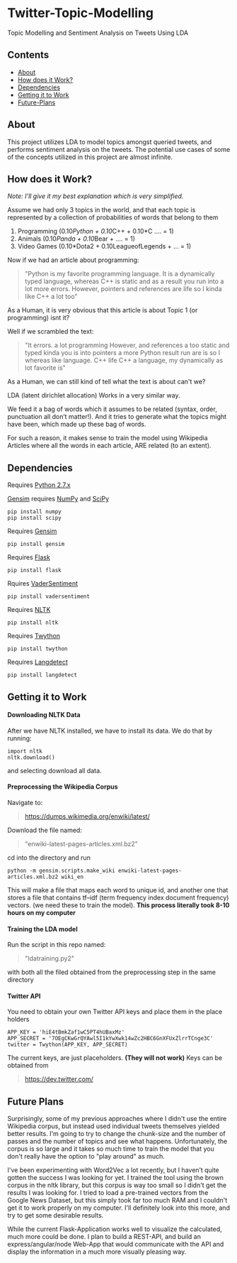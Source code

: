 # Twitter-Topic-Modelling <br />
Topic Modelling and Sentiment Analysis on Tweets Using LDA 

## Contents
 - [About](#about)
 - [How does it Work?](#how-does-it-work)
 - [Dependencies](#dependencies)
 - [Getting it to Work](#getting-it-to-work)
 - [Future-Plans](#future-plans)

## About

This project utilizes LDA to model topics amongst queried tweets, and performs sentiment analysis on the tweets. The potential use cases of some of the concepts utilized in this project are almost infinite.


## How does it Work? 

*Note: I'll give it my best explanation which is very simplified.*

Assume we had only 3 topics in the world, and that each topic is represented by a collection of probabilities of words that belong to them

1. Programming (0.10*Python + 0.10*C++ + 0.10*C .... = 1)
2. Animals (0.10*Panda + 0.10*Bear + .... = 1)
3. Video Games (0.10*Dota2 + 0.10LeagueofLegends + ... = 1)


Now if we had an article about programming:

> "Python is my favorite programming language. It is a dynamically typed language, whereas C++ is static and as a result you run into a lot more errors. However, pointers and references are life so I kinda like C++ a lot too"

As a Human, it is very obvious that this article is about Topic 1 (or programming) isnt it?

Well if we scrambled the text:

> "It errors. a lot programming However, and references a too static and typed kinda you is into pointers a more Python result run are is so I whereas like language. C++ life C++ a language, my dynamically as lot favorite is"

As a Human, we can still kind of tell what the text is about can't we?

LDA (latent dirichlet allocation) Works in a very similar way.

We feed it a bag of words which it assumes to be related (syntax, order, punctuation all don’t matter!). And it tries to generate what the topics might have been, which made up these bag of words.

For such a reason, it makes sense to train the model using Wikipedia Articles where all the words in each article, ARE related (to an extent).

## Dependencies

Requires [Python 2.7.x]

[Gensim] requires [NumPy] and [SciPy]

```
pip install numpy
pip install scipy
```
Requires [Gensim]
```
pip install gensim
```
Requires [Flask]
```
pip install flask
```
Rquires [VaderSentiment]
```
pip install vadersentiment
```
Requires [NLTK]
```
pip install nltk
```
Requires [Twython]
```
pip install twython
```
Requires [Langdetect]
```
pip install langdetect
```

## Getting it to Work

#### Downloading NLTK Data
After we have NLTK installed, we have to install its data. We do that by running:
```
import nltk
nltk.download()
```
and selecting download all data.

#### Preprocessing the Wikipedia Corpus

Navigate to:
> https://dumps.wikimedia.org/enwiki/latest/

Download the file named:
> "enwiki-latest-pages-articles.xml.bz2"

cd into the directory and run
```
python -m gensim.scripts.make_wiki enwiki-latest-pages-articles.xml.bz2 wiki_en
```
This will make a file that maps each word to unique id, and another one that stores a file that contains tf–idf (term frequency index document frequency) vectors. (we need these to train the model). **This process literally took 8-10 hours on my computer**

#### Training the LDA model

Run the script in this repo named:
> "ldatraining.py2"

with both all the filed obtained from the preprocessing step in the same directory

#### Twitter API

You need to obtain your own Twitter API keys and place them in the place holders
```
APP_KEY = 'hiE4tBmkZaf1wC5PT4hUBaxMz'
APP_SECRET = '7OEgCKwGrQYAwl5I1kYwXwk14wZc2HBC6GnXFUxZlrrTCnge3C'
twitter = Twython(APP_KEY, APP_SECRET)
```
The current keys, are just placeholders. **(They will not work)** 
Keys can be obtained from 
> https://dev.twitter.com/

## Future Plans

Surprisingly, some of my previous approaches where I didn't use the entire Wikipedia corpus, but instead used individual tweets themselves yielded better results. I'm going to try to change the chunk-size and the number of passes and the number of topics and see what happens. Unfortunately, the corpus is so large and it takes so much time to train the model that you don't really have the option to "play around" as much.

I've been experimenting with Word2Vec a lot recently, but I haven’t quite gotten the success I was looking for yet. I trained the tool using the brown corpus in the nltk library, but this corpus is way too small so I didn't get the results I was looking for. I tried to load a pre-trained vectors from the Google News Dataset, but this simply took far too much RAM and I couldn't get it to work properly on my computer. I'll definitely look into this more, and try to get some desirable results. 

While the current Flask-Application works well to visualize the calculated, much more could be done. I plan to build a REST-API, and build an express/angular/node Web-App that would communicate with the API and display the information in a much more visually pleasing way.


[Python 2.7.x]:https://www.python.org/downloads/
[Gensim]:https://pypi.python.org/pypi/gensim
[Numpy]:http://www.scipy.org/install.html
[SciPy]:http://www.scipy.org/install.html
[Flask]:http://flask.pocoo.org/
[NLTK]:http://www.nltk.org/install.html
[VaderSentiment]:https://pypi.python.org/pypi/vaderSentiment
[langdetect]:https://pypi.python.org/pypi/langdetect
[Twython]:https://twython.readthedocs.org/en/latest/usage/install.html
